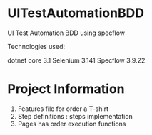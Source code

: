# UITestAutomationBDD
UI Test  Automation BDD using specflow

Technologies used: 

dotnet core 3.1
Selenium 3.141
Specflow 3.9.22


# Project Information

1. Features file for order a T-shirt
2. Step definitions : steps implementation
3. Pages has order execution functions
